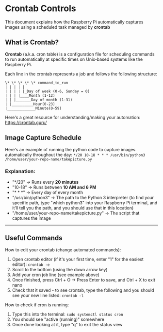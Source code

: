 # Crontab Controls

This document explains how the Raspberry Pi automatically captures images using a scheduled task managed by **crontab**

## What is Crontab?

**Crontab** (a.k.a. cron table) is a configuration file for scheduling commands to run automatically at specific times on Unix-based systems like the Raspberry Pi. 

Each line in the crontab represents a job and follows the following structure:

```
\* \* \* \* \* command_to_run
| | | | |
| | | | |_Day of week (0-6, Sunday = 0)
| | | |____Month (1-12)
| | |_______Day of month (1-31)
| |__________Hour(0-23)
|_____________Minute(0-59)
```

Here's a great resource for understanding/making your automation: https://crontab.guru/

## Image Capture Schedule

Here's an example of running the python code to capture images automatically throughout the day:
`*/20 10-18 * * * /usr/bin/python3 /home/user/your-repo-name/takepicture.py`

### Explanation:
- "*/20" → Runs every **20 minutes**
- "10-18" → Runs between **10 AM and 6 PM**
- "\* \* \*" → Every day of every month
- "/usr/bin/python3" → The path to the Python 3 interpreter (to find your specific path, type "which python3" into your Raspberry Pi terminal, and it'll tell you the path, and you should use that in this location)
- "/home/user/your-repo-name/takepicture.py" → The script that captures the image

---

## Useful Commands

How to edit your crontab (change automated commands):
1. Open crontab editor (if it's your first time, enter "1" for the easiest editor):
`crontab -e`
2. Scroll to the bottom (using the down arrow key)
3. Add your cron job line (see example above)
4. Once finished, press Ctrl + O → Press Enter to save, and Ctrl + X to exit nano
5. Check that it saved - to see crontab, type the following and you should see your new line listed:
`crontab -l`

How to check if cron is running:
1. Type this into the terminal: 
`sudo systemctl status cron`
2. You should see "active (running)" somewhere
3. Once done looking at it, type "q" to exit the status view